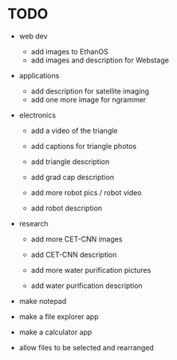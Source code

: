 # TODO
- web dev
    - add images to EthanOS
    - add images and description for Webstage

- applications
    - add description for satellite imaging
    - add one more image for ngrammer

- electronics
    - add a video of the triangle
    - add captions for triangle photos
    - add triangle description

    - add grad cap description

    - add more robot pics / robot video
    - add robot description

- research
    - add more CET-CNN images
    - add CET-CNN description

    - add more water purification pictures
    - add water purification description

- make notepad
- make a file explorer app
- make a calculator app
- allow files to be selected and rearranged



